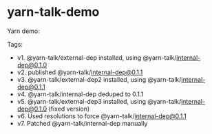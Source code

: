 # yarn-talk-demo
Yarn demo:

Tags:

- v1. @yarn-talk/external-dep installed, using @yarn-talk/internal-dep@0.1.0
- v2. published @yarn-talk/internal-dep@0.1.1
- v3. @yarn-talk/external-dep2 installed, using @yarn-talk/internal-dep@0.1.1
- v4. @yarn-talk/internal-dep deduped to 0.1.1
- v5. @yarn-talk/external-dep3 installed, using @yarn-talk/internal-dep@0.1.0 (fixed version)
- v6. Used resolutions to force @yarn-talk/internal-dep@0.1.1
- v7. Patched @yarn-talk/internal-dep manually
